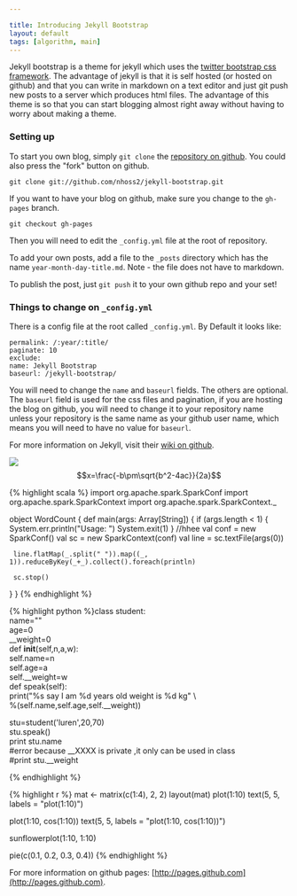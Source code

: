 ```yaml
---

title: Introducing Jekyll Bootstrap
layout: default
tags: [algorithm, main]
---
```


Jekyll bootstrap is a theme for jekyll which uses the [twitter bootstrap css framework](https://github.com/twitter/bootstrap).
The advantage of jekyll is that it is self hosted (or hosted on github) and that you can write in markdown on a text editor and just git push new posts to a server which produces html files. The advantage of this theme is so that you can start blogging almost right away without having to worry about making a theme.

### Setting up
To start you own blog, simply `git clone` the [repository on github](https://github.com/nhoss2/jekyll-bootstrap). You could also press the "fork" button on github.

	git clone git://github.com/nhoss2/jekyll-bootstrap.git

If you want to have your blog on github, make sure you change to the `gh-pages` branch.

	git checkout gh-pages

Then you will need to edit the `_config.yml` file at the root of repository.

To add your own posts, add a file to the `_posts` directory which has the name `year-month-day-title.md`. Note - the file does not have to markdown.

To publish the post, just `git push` it to your own github repo and your set!

### Things to change on `_config.yml`
There is a config file at the root called `_config.yml`. By Default it looks like:

	permalink: /:year/:title/
	paginate: 10
	exclude:
	name: Jekyll Bootstrap
	baseurl: /jekyll-bootstrap/

You will need to change the `name` and `baseurl` fields. The others are optional.
The `baseurl` field is used for the css files and pagination, if you are hosting the blog on github, you will need to change it to your repository name unless your repository is the same name as your github user name, which means you will need to have no value for `baseurl`.

For more information on Jekyll, visit their [wiki on github](https://github.com/mojombo/jekyll/wiki).

![](https://www.baidu.com/img/bd_logo1.png)
$$x=\frac{-b\pm\sqrt{b^2-4ac}}{2a}$$

{% highlight scala %}
import org.apache.spark.SparkConf
import org.apache.spark.SparkContext
import org.apache.spark.SparkContext._

object WordCount {
   def main(args: Array[String]) {
     if (args.length < 1) {
       System.err.println("Usage: <file>")
       System.exit(1)
     }
     //hhee
     val conf = new SparkConf()
     val sc = new SparkContext(conf)
     val line = sc.textFile(args(0))
 
     line.flatMap(_.split(" ")).map((_, 1)).reduceByKey(_+_).collect().foreach(println)
 
     sc.stop()
   }
}
{% endhighlight %}

{% highlight python %}class student:  
        name=""  
        age=0  
        __weight=0  
        def __init__(self,n,a,w):  
                self.name=n  
                self.age=a  
                self.__weight=w  
        def speak(self):  
                print("%s say I am %d years old weight is %d kg" \  
                %(self.name,self.age,self.__weight))  
  
stu=student('luren',20,70)  
stu.speak()  
print stu.name  
#error because __XXXX is private ,it only can be used in class   
#print stu.__weight   

{% endhighlight %}

{% highlight r %}
mat <- matrix(c(1:4), 2, 2)
layout(mat)
plot(1:10)
text(5, 5, labels = "plot(1:10)")

plot(1:10, cos(1:10))
text(5, 5, labels = "plot(1:10, cos(1:10))")
> 
sunflowerplot(1:10, 1:10)

pie(c(0.1, 0.2, 0.3, 0.4))
{% endhighlight %}

For more information on github pages: [http://pages.github.com](http://pages.github.com).
